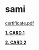 # sami
<a target="_blank" href="http://www.samictg.ga/certificate.pdf">certificate.pdf</a>

<p><a target="_blank" href="https://samictg.ga/CARD%201.pdf"><b>1. CARD 1</b></a></p>
<p><a target="_blank" href="https://samictg.ga/CARD%202.pdf"><b>2. CARD 2</b></a></p>


